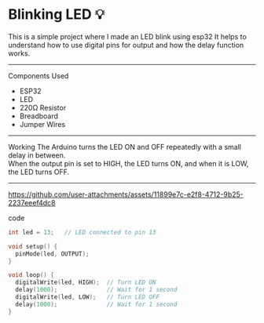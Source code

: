 # Blinking LED 💡

This is a simple project where I made an LED blink using esp32 
It helps to understand how to use digital pins for output and how the delay function works.

---

 Components Used
- ESP32
- LED
- 220Ω Resistor
- Breadboard
- Jumper Wires

---

 Working
The Arduino turns the LED ON and OFF repeatedly with a small delay in between.  
When the output pin is set to HIGH, the LED turns ON, and when it is LOW, the LED turns OFF.

---

https://github.com/user-attachments/assets/11899e7c-e2f8-4712-9b25-2237eeef4dc8

code
```cpp
int led = 13;   // LED connected to pin 13

void setup() {
  pinMode(led, OUTPUT);
}

void loop() {
  digitalWrite(led, HIGH);  // Turn LED ON
  delay(1000);              // Wait for 1 second
  digitalWrite(led, LOW);   // Turn LED OFF
  delay(1000);              // Wait for 1 second
}
